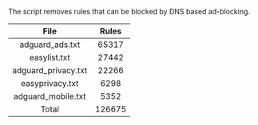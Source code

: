 The script removes rules that can be blocked by DNS based ad-blocking.


| File | Rules |
|:----:|:-----:|
| adguard_ads.txt | 65317 |
| easylist.txt | 27442 |
| adguard_privacy.txt | 22266 |
| easyprivacy.txt | 6298 |
| adguard_mobile.txt | 5352 |
| Total | 126675 |